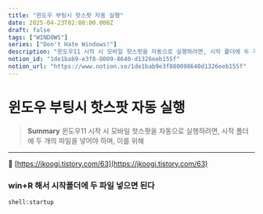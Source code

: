 ```yaml
---
title: "윈도우 부팅시 핫스팟 자동 실행"
date: 2025-04-23T02:08:00.000Z
draft: false
tags: ["WINDOWS"]
series: ["Don't Hate Windows!"]
description: "윈도우11 시작 시 모바일 핫스팟을 자동으로 실행하려면, 시작 폴더에 두 개의 파일을 넣어야 하며, 이를 위해 "
notion_id: "1de1bab9-e3f8-8009-8640-d1326eeb155f"
notion_url: "https://www.notion.so/1de1bab9e3f880098640d1326eeb155f"
---
```


# 윈도우 부팅시 핫스팟 자동 실행

> **Summary**
> 윈도우11 시작 시 모바일 핫스팟을 자동으로 실행하려면, 시작 폴더에 두 개의 파일을 넣어야 하며, 이를 위해 

---

🔗 [https://jkoogi.tistory.com/63](https://jkoogi.tistory.com/63)

### win+R 해서 시작폴더에 두 파일 넣으면 된다

```plain text
shell:startup
```


